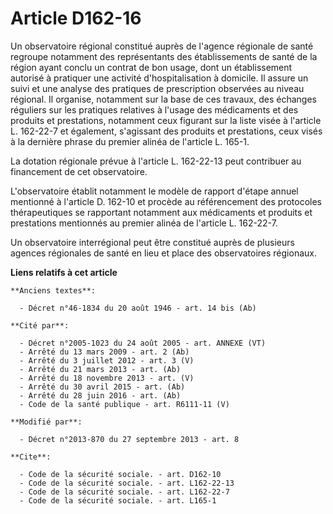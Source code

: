 # Article D162-16

Un observatoire régional constitué auprès de l'agence régionale de santé regroupe notamment des représentants des
établissements de santé de la région ayant conclu un contrat de bon usage, dont un établissement autorisé à pratiquer une
activité d'hospitalisation à domicile. Il assure un suivi et une analyse des pratiques de prescription observées au niveau
régional. Il organise, notamment sur la base de ces travaux, des échanges réguliers sur les pratiques relatives à l'usage des
médicaments et des produits et prestations, notamment ceux figurant sur la liste visée à l'article L. 162-22-7 et également,
s'agissant des produits et prestations, ceux visés à la dernière phrase du premier alinéa de l'article L. 165-1. 

La dotation régionale prévue à l'article L. 162-22-13 peut contribuer au financement de cet observatoire.

L'observatoire établit notamment le modèle de rapport d'étape annuel mentionné à l'article D. 162-10 et procède au
référencement des protocoles thérapeutiques se rapportant notamment aux médicaments et produits et prestations mentionnés au
premier alinéa de l'article L. 162-22-7. 

Un observatoire interrégional peut être constitué auprès de plusieurs agences régionales de santé en lieu et place des
observatoires régionaux.

**Liens relatifs à cet article**

	**Anciens textes**:

	  - Décret n°46-1834 du 20 août 1946 - art. 14 bis (Ab)

	**Cité par**:

	  - Décret n°2005-1023 du 24 août 2005 - art. ANNEXE (VT)
	  - Arrêté du 13 mars 2009 - art. 2 (Ab)
	  - Arrêté du 3 juillet 2012 - art. 3 (V)
	  - Arrêté du 21 mars 2013 - art. (Ab)
	  - Arrêté du 18 novembre 2013 - art. (V)
	  - Arrêté du 30 avril 2015 - art. (Ab)
	  - Arrêté du 28 juin 2016 - art. (Ab)
	  - Code de la santé publique - art. R6111-11 (V)

	**Modifié par**:

	  - Décret n°2013-870 du 27 septembre 2013 - art. 8

	**Cite**:

	  - Code de la sécurité sociale. - art. D162-10
	  - Code de la sécurité sociale. - art. L162-22-13
	  - Code de la sécurité sociale. - art. L162-22-7
	  - Code de la sécurité sociale. - art. L165-1
